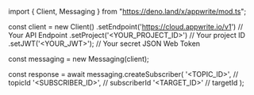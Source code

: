 import { Client, Messaging } from "https://deno.land/x/appwrite/mod.ts";

const client = new Client()
    .setEndpoint('https://cloud.appwrite.io/v1') // Your API Endpoint
    .setProject('&lt;YOUR_PROJECT_ID&gt;') // Your project ID
    .setJWT('&lt;YOUR_JWT&gt;'); // Your secret JSON Web Token

const messaging = new Messaging(client);

const response = await messaging.createSubscriber(
    '<TOPIC_ID>', // topicId
    '<SUBSCRIBER_ID>', // subscriberId
    '<TARGET_ID>' // targetId
);
